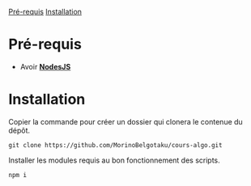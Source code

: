 ﻿[Pré-requis](#pré-requis)
[Installation](#installation)

# Pré-requis

- Avoir [**NodesJS**](https://nodejs.org/en/download/current)

# Installation

Copier la commande pour créer un dossier qui clonera le contenue du dépôt.

```shell
git clone https://github.com/MorinoBelgotaku/cours-algo.git
```

Installer les modules requis au bon fonctionnement des scripts.

```shell
npm i
```


